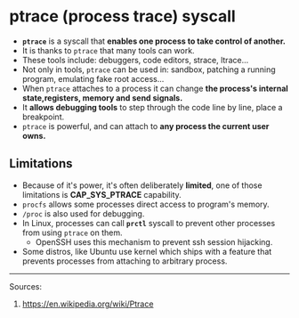 # ptrace (process trace) syscall

- __`ptrace`__ is a syscall that __enables one process to take control of another.__
- It is thanks to `ptrace` that many tools can work.
- These tools include: debuggers, code editors, strace, ltrace...
- Not only in tools, `ptrace` can be used in: sandbox, patching a running program, emulating fake root access...
- When `ptrace` attaches to a process it can change __the process's internal state,registers, memory and send signals.__
- It __allows debugging tools__ to step through the code line by line, place a breakpoint.
- `ptrace` is powerful, and can attach to __any process the current user owns.__

## Limitations

- Because of it's power, it's often deliberately __limited__, one of those limitations is __CAP_SYS_PTRACE__ capability.
- `procfs` allows some processes direct access to program's memory.
- `/proc` is also used for debugging.
- In Linux, processes can call __`prctl`__ syscall to prevent other processes from using `ptrace` on them.
    - OpenSSH uses this mechanism to prevent ssh session hijacking.
- Some distros, like Ubuntu use kernel which ships with a feature that prevents processes from attaching to arbitrary process.


---

Sources:
1. https://en.wikipedia.org/wiki/Ptrace


